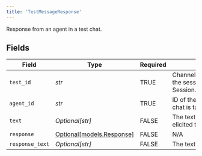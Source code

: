 ```yaml
---
title: 'TestMessageResponse'
---
```


Response from an agent in a test chat.


## Fields

| Field                                                                    | Type                                                                     | Required                                                                 | Description                                                              |
| ------------------------------------------------------------------------ | ------------------------------------------------------------------------ | ------------------------------------------------------------------------ | ------------------------------------------------------------------------ |
| `test_id`                                                                | *str*                                                                    | TRUE                                                       | Channel-manager-side ID of the session (see Session.channel_manager_sid) |
| `agent_id`                                                               | *str*                                                                    | TRUE                                                       | ID of the agent with which the chat is taking place                      |
| `text`                                                                   | *Optional[str]*                                                          | FALSE                                                       | The text of the message that elicited the response                       |
| `response`                                                               | [Optional[models.Response]](../models/response.md)                       | FALSE                                                       | N/A                                                                      |
| `response_text`                                                          | *Optional[str]*                                                          | FALSE                                                       | The text of the response                                                 |
